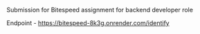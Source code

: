 Submission for Bitespeed assignment for backend developer role

Endpoint - https://bitespeed-8k3g.onrender.com/identify
